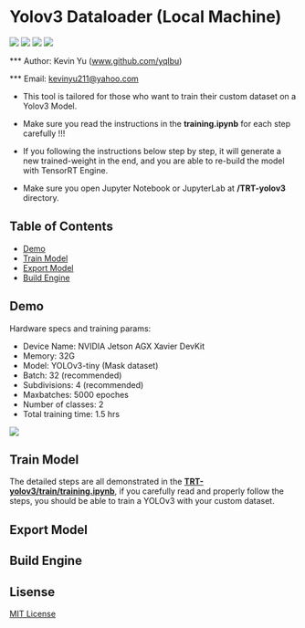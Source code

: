 # Yolov3 Dataloader (Local Machine)

![](https://img.shields.io/static/v1?label=Python&message=3.6&color=green)
![](https://img.shields.io/static/v1?label=ONNX&message=1.4.1&color=yellow)
![](https://img.shields.io/static/v1?label=TRT&message=6.0.1&color=orange)
![](https://img.shields.io/static/v1?label=License&message=MIT&color=red)

*** Author: Kevin Yu (www.github.com/yqlbu)

*** Email: kevinyu211@yahoo.com

- This tool is tailored for those who want to train their custom dataset on a Yolov3 Model. 

- Make sure you read the instructions in the **training.ipynb** for each step carefully !!!

- If you following the instructions below step by step, it will generate a new trained-weight in the end, and you are able to re-build the model with TensorRT Engine.

- Make sure you open Jupyter Notebook or JupyterLab at **/TRT-yolov3** directory.

Table of Contents
-----------------

* [Demo](#demo)
* [Train Model](#train-model)
* [Export Model](#export-model)
* [Build Engine](#build-engine)

Demo
----

Hardware specs and training params: 

- Device Name: NVIDIA Jetson AGX Xavier DevKit
- Memory: 32G
- Model: YOLOv3-tiny (Mask dataset)
- Batch: 32 (recommended)
- Subdivisions: 4 (recommended)
- Maxbatches: 5000 epoches
- Number of classes: 2
- Total training time: 1.5 hrs

![](../demo_screenshots/training.png)

<a name="demo"></a>

Train Model
-----------

The detailed steps are all demonstrated in the **[TRT-yolov3/train/training.ipynb](https://github.com/yqlbu/TRT-yolov3/blob/master/train/training.ipynb)**, if you carefully read and properly follow the steps, you should be able to train a YOLOv3 with your custom dataset.

<a name="train-model"></a>

Export Model
------------

<a name="export-model"></a>

Build Engine
----------------

<a name="build-engine"></a>


Lisense
-------

[MIT License](https://github.com/yqlbu/TRT-yolov3/blob/master/LICENSE)